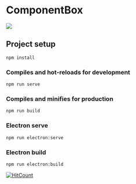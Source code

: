 # ComponentBox 

![](https://github.com//yh62/ComponentBox/blob/master/intro.gif?raw=true)

## Project setup
```
npm install
```

### Compiles and hot-reloads for development
```
npm run serve
```

### Compiles and minifies for production
```
npm run build
```

### Electron serve
```
npm run electron:serve
```

### Electron build
```
npm run electron:build
```
[![HitCount](http://hits.dwyl.com/yh/ComponentBox-Core.svg)](http://hits.dwyl.com/yh/ComponentBox-Core)

